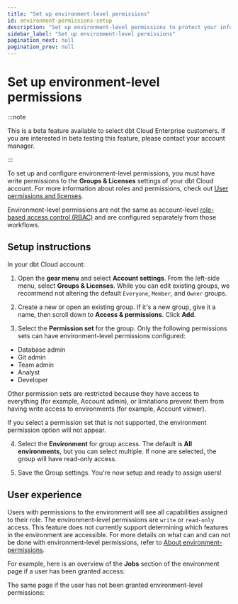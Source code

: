 ```yaml
---
title: "Set up environment-level permissions"
id: environment-permissions-setup
description: "Set up environment-level permissions to protect your information"
sidebar_label: "Set up environment-level permissions"
pagination_next: null
pagination_prev: null
---
```


# Set up environment-level permissions <Lifecycle status='beta' />

:::note

This is a beta feature available to select dbt Cloud Enterprise customers. If you are interested in beta testing this feature, please contact your account manager.

:::

To set up and configure environment-level permissions, you must have write permissions to the **Groups & Licenses** settings of your dbt Cloud account. For more information about roles and permissions, check out [User permissions and licenses](/docs/cloud/manage-access/seats-and-users).

Environment-level permissions are not the same as account-level [role-based access control (RBAC)](/docs/cloud/manage-access/about-user-access#role-based-access-control) and are configured separately from those workflows.

## Setup instructions

In your dbt Cloud account:

1. Open the **gear menu** and select **Account settings**. From the left-side menu, select **Groups & Licenses**. While you can edit existing groups, we recommend not altering the default `Everyone`, `Member`, and `Owner` groups.

<Lightbox src="/img/docs/dbt-cloud/groups-and-licenses.png" width="80%" title="Groups & Licenses page in dbt Cloud with the default groups highlighted."/>

2. Create a new or open an existing group. If it's a new group, give it a name, then scroll down to **Access & permissions**. Click **Add**.

<Lightbox src="/img/docs/dbt-cloud/add-permissions.png" width="80%" title="The Access & permissions section with the Add button highlighted."/>

3. Select the **Permission set** for the group. Only the following permissions sets can have environment-level permissions configured:

- Database admin
- Git admin
- Team admin
- Analyst
- Developer

Other permission sets are restricted because they have access to everything (for example, Account admin), or limitations prevent them from having write access to environments (for example, Account viewer).

If you select a permission set that is not supported, the environment permission option will not appear.

<Lightbox src="/img/docs/dbt-cloud/no-option.png" width="80%" title="The view of the permissions box if there is no option for environment permissions."/>

4. Select the **Environment** for group access. The default is **All environments**, but you can select multiple. If none are selected, the group will have read-only access.

<Lightbox src="/img/docs/dbt-cloud/environment-options.png" width="80%" title="A list of available environments with the Staging and General boxes selected."/>

5. Save the Group settings. You're now setup and ready to assign users!

## User experience

Users with permissions to the environment will see all capabilities assigned to their role. The environment-level permissions are `write` or `read-only` access. This feature does not currently support determining which features in the environment are accessible. For more details on what can and can not be done with environment-level permissions, refer to [About environment-permissions](/docs/cloud/secure/environment-permissions).

For example, here is an overview of the **Jobs** section of the environment page if a user has been granted access:

<Lightbox src="/img/docs/dbt-cloud/write-access.png" width="80%" title="The jobs page with write access and the 'Create job' button visible ."/>

The same page if the user has not been granted environment-level permissions:

<Lightbox src="/img/docs/dbt-cloud/read-only-access.png" width="80%" title="The jobs page with read-only access and the 'Create job' button is not visible ."/>

